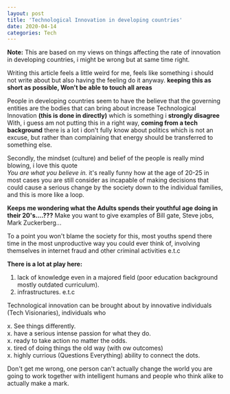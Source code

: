 ```yaml
---
layout: post
title: 'Technological Innovation in developing countries'
date: 2020-04-14
categories: Tech
---
```


<b>Note:</b> This are based on my views on things affecting the rate of innovation in developing countries, i might be wrong but at same time right.

Writing this article feels a little weird for me, feels like something i should not write about but also having the feeling do it anyway. **keeping this as short as possible, Won't be able to touch all areas**


People in developing countries seem to have the believe that the governing entities are the bodies that can bring about increase Technological Innovation **(this is done in directly)** which is something i **strongly disagree** With, i guess am not putting this in a right way, **coming from a tech background** there is a lot i don't fully know about politics which is not an excuse, but rather than complaining that energy should be transferred to something else.

 
Secondly, the mindset (culture) and belief of the people is really mind blowing, i love this quote<br> 
<cite>You are what you believe in.</cite> it's really funny how at the age of 20-25 in most cases you are still consider as incapable of making decisions that could cause a serious change by the society down to the individual families, and this is more like a loop.<br> 

**Keeps me wondering what the Adults spends their youthful age doing in their 20's....???** Make you want to give examples of Bill gate, Steve jobs, Mark Zuckerberg...

To a point you won't blame the society for this, most youths spend there time in the most unproductive way you could ever think of, involving themselves in internet fraud and other criminal activities e.t.c 


**There is a lot at play here:**
1. lack of knowledge even in a majored field (poor education background mostly outdated curriculum).
2. infrastructures. e.t.c



Technological innovation can be brought about by innovative individuals (Tech Visionaries), individuals who

x. See things differently.<br>
x. have a serious intense passion for what they do.<br>
x. ready to take action no matter the odds.<br>
x. tired of doing things the old way (with ow outcomes)<br>
x. highly currious (Questions Everything) ability to connect the dots.<br>


Don't get me wrong, one person can't actually change the world you are going to work together with intelligent humans and people who think alike to actually make a mark. 

